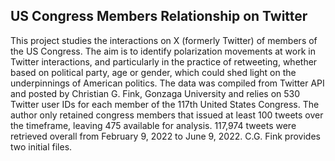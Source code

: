 ## US Congress Members Relationship on Twitter

This project studies the interactions on X (formerly Twitter) of members of the US Congress. The aim is to identify polarization movements at work in Twitter interactions, and particularly in the practice of retweeting, whether based on political party, age or gender, which could shed light on the underpinnings of American politics.
The data was compiled from Twitter API and posted by Christian G. Fink, Gonzaga University and relies on 530 Twitter user IDs for each member of the 117th United States Congress. The author only retained congress members that issued at least 100 tweets over the timeframe, leaving 475 available for analysis. 117,974 tweets were retrieved overall from February 9, 2022 to June 9, 2022. C.G. Fink provides two initial files.
